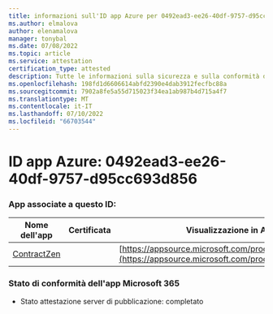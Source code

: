 ```yaml
---
title: informazioni sull'ID app Azure per 0492ead3-ee26-40df-9757-d95cc693d856
ms.author: elmalova
author: elenamalova
manager: tonybal
ms.date: 07/08/2022
ms.topic: article
ms.service: attestation
certification_type: attested
description: Tutte le informazioni sulla sicurezza e sulla conformità disponibili per 0492ead3-ee26-40df-9757-d95cc693d856.
ms.openlocfilehash: 198fd1d6606614abfd2390e4dab3912fecfbc88a
ms.sourcegitcommit: 7902a8fe5a55d715023f34ea1ab987b4d715a4f7
ms.translationtype: MT
ms.contentlocale: it-IT
ms.lasthandoff: 07/10/2022
ms.locfileid: "66703544"
---
```

# <a name="azure-app-id-0492ead3-ee26-40df-9757-d95cc693d856"></a>ID app Azure: 0492ead3-ee26-40df-9757-d95cc693d856


### <a name="apps-associated-with-this-id"></a>App associate a questo ID:
| **Nome dell'app** | **Certificata** | **Visualizzazione in AppSource** |
|--------------|---------------|-----------------------|
| [ContractZen](../forward/WA200001389.md) |  | [https://appsource.microsoft.com/product/office/WA200001389](https://appsource.microsoft.com/product/office/WA200001389) |

### <a name="microsoft-365-app-compliance-status"></a>Stato di conformità dell'app Microsoft 365
- Stato attestazione server di pubblicazione: completato
